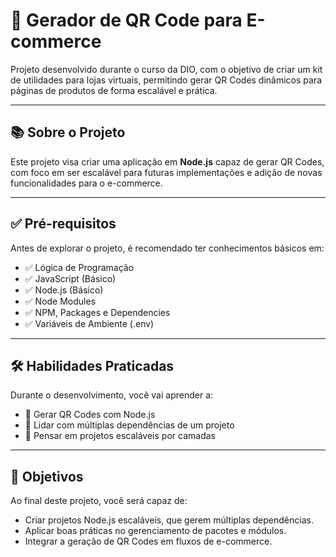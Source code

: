# 📌 Gerador de QR Code para E-commerce

Projeto desenvolvido durante o curso da DIO, com o objetivo de criar um kit de utilidades para lojas virtuais, permitindo gerar QR Codes dinâmicos para páginas de produtos de forma escalável e prática.

---

## 📚 Sobre o Projeto

Este projeto visa criar uma aplicação em **Node.js** capaz de gerar QR Codes, com foco em ser escalável para futuras implementações e adição de novas funcionalidades para o e-commerce.

---

## ✅ Pré-requisitos

Antes de explorar o projeto, é recomendado ter conhecimentos básicos em:

- ✅ Lógica de Programação  
- ✅ JavaScript (Básico)  
- ✅ Node.js (Básico)  
- ✅ Node Modules  
- ✅ NPM, Packages e Dependencies  
- ✅ Variáveis de Ambiente (.env)  

---

## 🛠️ Habilidades Praticadas

Durante o desenvolvimento, você vai aprender a:

- 🔹 Gerar QR Codes com Node.js  
- 🔹 Lidar com múltiplas dependências de um projeto  
- 🔹 Pensar em projetos escaláveis por camadas  

---

## 🎯 Objetivos

Ao final deste projeto, você será capaz de:

- Criar projetos Node.js escaláveis, que gerem múltiplas dependências.
- Aplicar boas práticas no gerenciamento de pacotes e módulos.
- Integrar a geração de QR Codes em fluxos de e-commerce.
